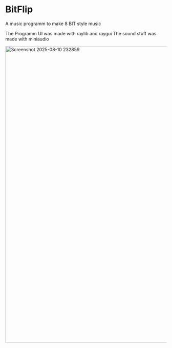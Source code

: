 # BitFlip
A music programm to make 8 BIT style music

The Programm UI was made with raylib and raygui
The sound stuff was made with miniaudio

<img width="1402" height="927" alt="Screenshot 2025-08-10 232859" src="https://github.com/user-attachments/assets/237f3b33-67af-46f5-a72a-e30e23c02aab" />
